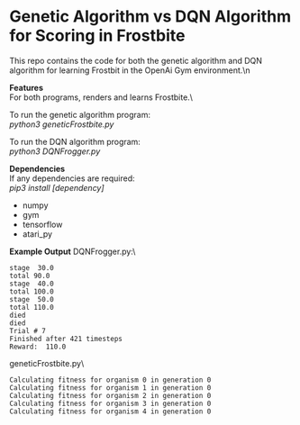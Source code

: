 # Genetic Algorithm vs DQN Algorithm for Scoring in Frostbite

This repo contains the code for both the genetic algorithm and DQN algorithm for learning
Frostbit in the OpenAi Gym environment.\n

**Features**\
For both programs, renders and learns Frostbite.\

To run the genetic algorithm program:\
*python3 geneticFrostbite.py*

To run the DQN algorithm program:\
*python3 DQNFrogger.py*


**Dependencies**\
If any dependencies are required:\
*pip3 install [dependency]*
- numpy
- gym
- tensorflow
- atari_py

**Example Output**
DQNFrogger.py:\
```
stage  30.0
total 90.0
stage  40.0
total 100.0
stage  50.0
total 110.0
died
died
Trial # 7
Finished after 421 timesteps
Reward:  110.0
```


geneticFrostbite.py\
```
Calculating fitness for organism 0 in generation 0
Calculating fitness for organism 1 in generation 0
Calculating fitness for organism 2 in generation 0
Calculating fitness for organism 3 in generation 0
Calculating fitness for organism 4 in generation 0
```


